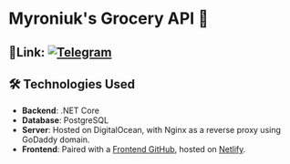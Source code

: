 # Myroniuk's Grocery API 🛒

## 🔗Link: [![Telegram](https://img.shields.io/badge/Netlify-00C7B7?style=flat&logo=netlify&logoColor=white)](https://myroniukgroceryfrontend.netlify.app/)



## 🛠️ Technologies Used

- **Backend**: .NET Core
- **Database**: PostgreSQL
- **Server**: Hosted on DigitalOcean, with Nginx as a reverse proxy using GoDaddy domain.
- **Frontend**: Paired with a [Frontend GitHub](https://github.com/OleksandrMyroniukUshio/groceryfrontend), hosted on [Netlify](https://myroniukgroceryfrontend.netlify.app/groceries).
